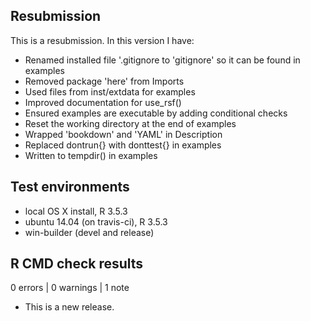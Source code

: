 ## Resubmission

This is a resubmission. In this version I have:

* Renamed installed file '.gitignore to 'gitignore' so it can be found in examples
* Removed package 'here' from Imports
* Used files from inst/extdata for examples
* Improved documentation for use_rsf()
* Ensured examples are executable by adding conditional checks
* Reset the working directory at the end of examples
* Wrapped 'bookdown' and 'YAML' in Description
* Replaced dontrun{} with donttest{} in examples
* Written to tempdir() in examples

## Test environments
* local OS X install, R 3.5.3
* ubuntu 14.04 (on travis-ci), R 3.5.3
* win-builder (devel and release)

## R CMD check results

0 errors | 0 warnings | 1 note

* This is a new release.
